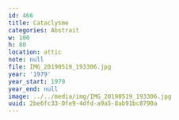 ```yaml
---
id: 466
title: Cataclysme
categories: Abstrait
w: 100
h: 80
location: attic
note: null
file: IMG_20190519_193306.jpg
year: '1979'
year_start: 1979
year_end: null
image: ../../media/img/IMG_20190519_193306.jpg
uuid: 2be6fc33-0fe9-4dfd-a9a5-8ab91bc8790a
---
```


